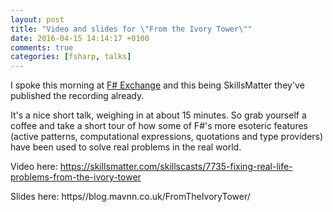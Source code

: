```yaml
---
layout: post
title: "Video and slides for \"From the Ivory Tower\""
date: 2016-04-15 14:14:17 +0100
comments: true
categories: [fsharp, talks]
---
```

I spoke this morning at [F# Exchange](https://skillsmatter.com/conferences/7145-f-exchange-2016#program) and this being SkillsMatter they've published the recording already.

It's a nice short talk, weighing in at about 15 minutes. So grab yourself a coffee and
take a short tour of how some of F#'s more esoteric features (active patterns, computational expressions,
quotations and type providers) have been used to solve real problems in the real world.

Video here: https://skillsmatter.com/skillscasts/7735-fixing-real-life-problems-from-the-ivory-tower

Slides here: https//blog.mavnn.co.uk/FromTheIvoryTower/
